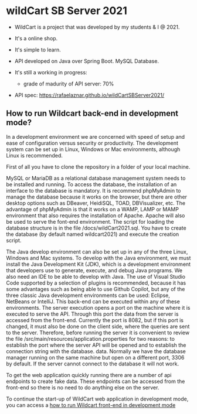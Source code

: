 # wildCart SB Server 2021


* WildCart is a project that was developed by my students & I @ 2021.
* It's a online shop.
* It's simple to learn.
* API developed on Java over Spring Boot. MySQL Database.
* It's still a working in progress:
  * grade of madurity of API server: 70%


* API spec: https://rafaelaznar.github.io/wildCartSBServer2021/ 


## How to run Wildcart back-end in development mode?

In a development environment we are concerned with speed of setup and ease of configuration versus security or productivity. The development system can be set up in Linux, Windows or Mac environments, although Linux is recommended.

First of all you have to clone the repository in a folder of your local machine.

MySQL or MariaDB as a relational database management system needs to be installed and running. To access the database, the installation of an interface to the database is mandatory. It is recommend phpMyAdmin to manage the database because it works on the browser, but there are other desktop options such as DBeaver, HeidiSQL, TOAD, DBVisualizer, etc. The advantage of phpMyAdmin is that it works on a WAMP, LAMP or MAMP environment that also requires the installation of Apache. Apache will also be used to serve the font-end environment. The script for loading the database structure is in the file /docs/wildCart2021.sql. You have to create the database (by default named wildcart2021) and execute the creation script.

The Java develop environment can also be set up in any of the three Linux, Windows and Mac systems. To develop with the Java environment, we must install the Java Development Kit (JDK), which is a development environment that developers use to generate, execute, and debug Java programs. We also need an IDE to be able to develop with Java. The use of Visual Studio Code supported by a selection of plugins is recommended, because it has some advantages such as being able to use Github Copilot, but any of the three classic Java development environments can be used: Eclipse, NetBeans or IntelliJ. This back-end can be executed within any of these environments. The server execution opens a port on the machine where it is executed to serve the API. Through this port the data from the server is accessed from the front-end. Currently the port is 8082, but if this port is changed, it must also be done on the client side, where the queries are sent to the server. Therefore, before running the server it is convenient to review the file /src/main/resources/application.properties for two reasons: to establish the port where the server API will be opened and to establish the connection string with the database. data. Normally we have the database manager running on the same machine but open on a different port, 3306 by default. If the server cannot connect to the database it will not work.

To get the web application quickly running there are a number of api endpoints to create fake data. These endpoints can be accessed from the front-end so there is no need to do anything else on the server.

To continue the start-up of WildCart web application in development mode, you can access a [how to run Wildcart front-end in development mode](https://github.com/rafaelaznar/wildCartAngularClient2021)
